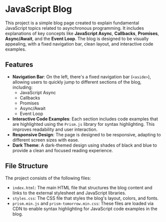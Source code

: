 # JavaScript Blog

This project is a simple blog page created to explain fundamental JavaScript topics related to asynchronous programming. It includes explanations of key concepts like **JavaScript Async**, **Callbacks**, **Promises**, **Async/Await**, and the **Event Loop**. The blog is designed to be visually appealing, with a fixed navigation bar, clean layout, and interactive code examples.


## Features

- **Navigation Bar**: On the left, there's a fixed navigation bar (`<aside>`), allowing users to quickly jump to different sections of the blog, including:
  - JavaScript Async
  - Callbacks
  - Promises
  - Async/Await
  - Event Loop
- **Interactive Code Examples**: Each section includes code examples that are highlighted using the `Prism.js` library for syntax highlighting. This improves readability and user interaction.
- **Responsive Design**: The page is designed to be responsive, adapting to different screen sizes with ease.
- **Dark Theme**: A dark-themed design using shades of black and blue to provide a clean and focused reading experience.

## File Structure

The project consists of the following files:

- `index.html`: The main HTML file that structures the blog content and links to the external stylesheet and JavaScript libraries.
- `styles.css`: The CSS file that styles the blog's layout, colors, and fonts.
- `prism.min.js` and `prism-tomorrow.min.css`: These files are loaded via CDN to enable syntax highlighting for JavaScript code examples in the blog.


